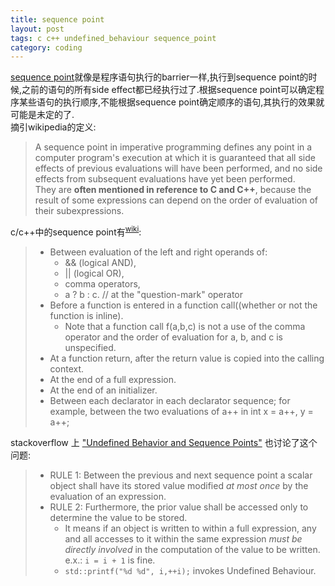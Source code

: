 ```yaml
---
title: sequence point
layout: post
tags: c c++ undefined_behaviour sequence_point
category: coding
---
```


[sequence point](http://en.wikipedia.org/wiki/Sequence_point)就像是程序语句执行的barrier一样,执行到sequence point的时候,之前的语句的所有side effect都已经执行过了.根据sequence point可以确定程序某些语句的执行顺序,不能根据sequence point确定顺序的语句,其执行的效果就可能是未定的了.  
摘引wikipedia的定义:
> A sequence point in imperative programming defines any point in a computer program's execution at which it is guaranteed that all side effects of previous evaluations will have been performed, and no side effects from subsequent evaluations have yet been performed.  
> They are **often mentioned in reference to C and C++**, because the result of some expressions can depend on the order of evaluation of their subexpressions.

c/c++中的sequence point有<sup>[wiki](http://en.wikipedia.org/wiki/Sequence_point)</sup>:

> * Between evaluation of the left and right operands of:
>	* && (logical AND), 
>	* || (logical OR),
>	* comma operators, 
>	* a ? b : c. // at the "question-mark" operator
> * Before a function is entered in a function call((whether or not the function is inline).
>	* Note that a function call f(a,b,c) is not a use of the comma operator and the order of evaluation for a, b, and c is unspecified.
> * At a function return, after the return value is copied into the calling context.
> * At the end of a full expression.
> * At the end of an initializer.
> * Between each declarator in each declarator sequence; for example, between the two evaluations of a++ in int x = a++, y = a++;

stackoverflow 上 ["Undefined Behavior and Sequence Points"](http://stackoverflow.com/questions/4176328/undefined-behavior-and-sequence-points) 也讨论了这个问题:

> * RULE 1: Between the previous and next sequence point a scalar object shall have its stored value modified *at most once* by the evaluation of an expression.
> * RULE 2: Furthermore, the prior value shall be accessed only to determine the value to be stored.
>	* It means if an object is written to within a full expression, any and all accesses to it within the same expression *must be directly involved* in the computation of the value to be written. e.x.: `i = i + 1` is fine.
>	* `std::printf("%d %d", i,++i);` invokes Undefined Behaviour.

